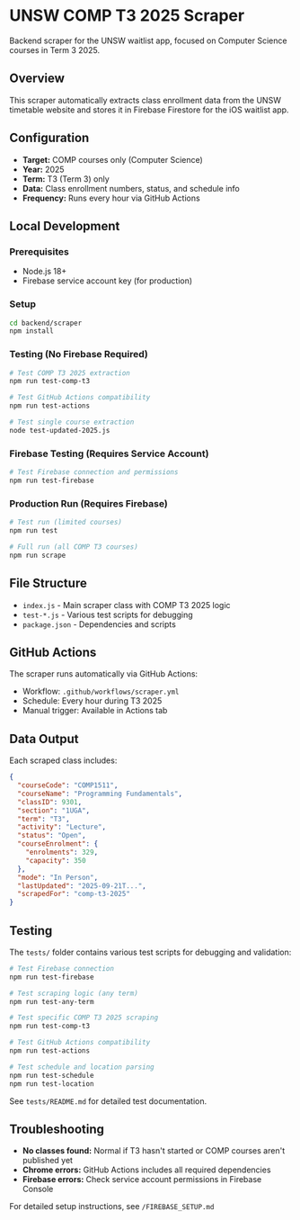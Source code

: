 # UNSW COMP T3 2025 Scraper

Backend scraper for the UNSW waitlist app, focused on Computer Science courses in Term 3 2025.

## Overview

This scraper automatically extracts class enrollment data from the UNSW timetable website and stores it in Firebase Firestore for the iOS waitlist app.

## Configuration

- **Target:** COMP courses only (Computer Science)
- **Year:** 2025
- **Term:** T3 (Term 3) only
- **Data:** Class enrollment numbers, status, and schedule info
- **Frequency:** Runs every hour via GitHub Actions

## Local Development

### Prerequisites

- Node.js 18+
- Firebase service account key (for production)

### Setup

```bash
cd backend/scraper
npm install
```

### Testing (No Firebase Required)

```bash
# Test COMP T3 2025 extraction
npm run test-comp-t3

# Test GitHub Actions compatibility
npm run test-actions

# Test single course extraction
node test-updated-2025.js
```

### Firebase Testing (Requires Service Account)

```bash
# Test Firebase connection and permissions
npm run test-firebase
```

### Production Run (Requires Firebase)

```bash
# Test run (limited courses)
npm run test

# Full run (all COMP T3 courses)
npm run scrape
```

## File Structure

- `index.js` - Main scraper class with COMP T3 2025 logic
- `test-*.js` - Various test scripts for debugging
- `package.json` - Dependencies and scripts

## GitHub Actions

The scraper runs automatically via GitHub Actions:

- Workflow: `.github/workflows/scraper.yml`
- Schedule: Every hour during T3 2025
- Manual trigger: Available in Actions tab

## Data Output

Each scraped class includes:

```json
{
  "courseCode": "COMP1511",
  "courseName": "Programming Fundamentals",
  "classID": 9301,
  "section": "1UGA",
  "term": "T3",
  "activity": "Lecture",
  "status": "Open",
  "courseEnrolment": {
    "enrolments": 329,
    "capacity": 350
  },
  "mode": "In Person",
  "lastUpdated": "2025-09-21T...",
  "scrapedFor": "comp-t3-2025"
}
```

## Testing

The `tests/` folder contains various test scripts for debugging and validation:

```bash
# Test Firebase connection
npm run test-firebase

# Test scraping logic (any term)
npm run test-any-term

# Test specific COMP T3 2025 scraping
npm run test-comp-t3

# Test GitHub Actions compatibility
npm run test-actions

# Test schedule and location parsing
npm run test-schedule
npm run test-location
```

See `tests/README.md` for detailed test documentation.

## Troubleshooting

- **No classes found:** Normal if T3 hasn't started or COMP courses aren't published yet
- **Chrome errors:** GitHub Actions includes all required dependencies
- **Firebase errors:** Check service account permissions in Firebase Console

For detailed setup instructions, see `/FIREBASE_SETUP.md`
